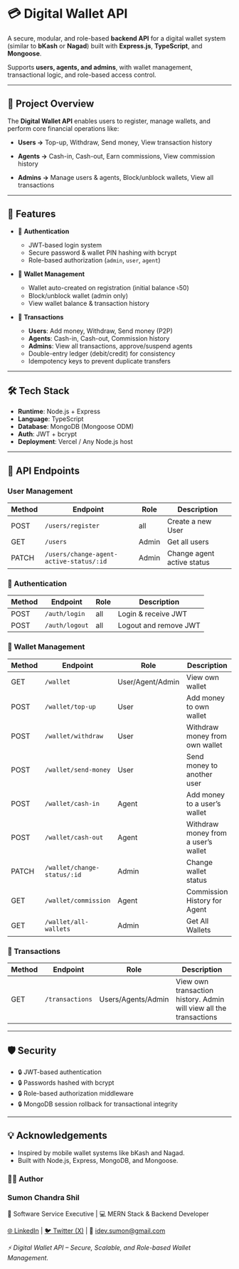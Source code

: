 # 💳 Digital Wallet API

A secure, modular, and role-based **backend API** for a digital wallet system (similar to **bKash** or **Nagad**) built with **Express.js**, **TypeScript**, and **Mongoose**.

Supports **users, agents, and admins**, with wallet management, transactional logic, and role-based access control.

---

## 📌 Project Overview

The **Digital Wallet API** enables users to register, manage wallets, and perform core financial operations like:

- **Users →** Top-up, Withdraw, Send money, View transaction history

- **Agents →** Cash-in, Cash-out, Earn commissions, View commission history

- **Admins →** Manage users & agents, Block/unblock wallets, View all transactions

---

## 🚀 Features

- 🔐 **Authentication**

  - JWT-based login system
  - Secure password & wallet PIN hashing with bcrypt
  - Role-based authorization (`admin`, `user`, `agent`)

- 🏦 **Wallet Management**

  - Wallet auto-created on registration (initial balance ৳50)
  - Block/unblock wallet (admin only)
  - View wallet balance & transaction history

- 💸 **Transactions**

  - **Users**: Add money, Withdraw, Send money (P2P)
  - **Agents**: Cash-in, Cash-out, Commission history
  - **Admins**: View all transactions, approve/suspend agents
  - Double-entry ledger (debit/credit) for consistency
  - Idempotency keys to prevent duplicate transfers

<!-- - ⚙️ **System Management**
  - Admin can configure transaction fees & limits
  - Audit logging (optional) -->

---

## 🛠️ Tech Stack

- **Runtime**: Node.js + Express
- **Language**: TypeScript
- **Database**: MongoDB (Mongoose ODM)
- **Auth**: JWT + bcrypt
- **Deployment**: Vercel / Any Node.js host

---

## 📡 API Endpoints

### User Management

| Method | Endpoint                                | Role  | Description                |
| ------ | --------------------------------------- | ----- | -------------------------- |
| POST   | `/users/register`                       | all   | Create a new User          |
| GET    | `/users`                                | Admin | Get all users              |
| PATCH  | `/users/change-agent-active-status/:id` | Admin | Change agent active status |

### 🔐 Authentication

| Method | Endpoint       | Role | Description           |
| ------ | -------------- | ---- | --------------------- |
| POST   | `/auth/login`  | all  | Login & receive JWT   |
| POST   | `/auth/logout` | all  | Logout and remove JWT |

### 🏦 Wallet Management

| Method | Endpoint                    | Role             | Description                         |
| ------ | --------------------------- | ---------------- | ----------------------------------- |
| GET    | `/wallet`                   | User/Agent/Admin | View own wallet                     |
| POST   | `/wallet/top-up`            | User             | Add money to own wallet             |
| POST   | `/wallet/withdraw`          | User             | Withdraw money from own wallet      |
| POST   | `/wallet/send-money`        | User             | Send money to another user          |
| POST   | `/wallet/cash-in`           | Agent            | Add money to a user’s wallet        |
| POST   | `/wallet/cash-out`          | Agent            | Withdraw money from a user’s wallet |
| PATCH  | `/wallet/change-status/:id` | Admin            | Change wallet status                |
| GET    | `/wallet/commission`        | Agent            | Commission History for Agent        |
| GET    | `/wallet/all-wallets`       | Admin            | Get All Wallets                     |

### 💸 Transactions

| Method | Endpoint        | Role               | Description                                                        |
| ------ | --------------- | ------------------ | ------------------------------------------------------------------ |
| GET    | `/transactions` | Users/Agents/Admin | View own transaction history. Admin will view all the transactions |

---

## 🛡 Security

- 🔒 JWT-based authentication
- 🔒 Passwords hashed with bcrypt
- 🔒 Role-based authorization middleware
- 🔒 MongoDB session rollback for transactional integrity

---

## 💡 Acknowledgements

- Inspired by mobile wallet systems like bKash and Nagad.
- Built with Node.js, Express, MongoDB, and Mongoose.

### 👨‍💻 Author

### Sumon Chandra Shil

💼 Software Service Executive | 💻 MERN Stack & Backend Developer

[🌐 LinkedIn](https://www.linkedin.com/in/sumonchandra/)
| [🐦 Twitter (X)](https://x.com/idev_sumon)
| 📧 idev.sumon@gmail.com

_⚡ Digital Wallet API – Secure, Scalable, and Role-based Wallet Management._
